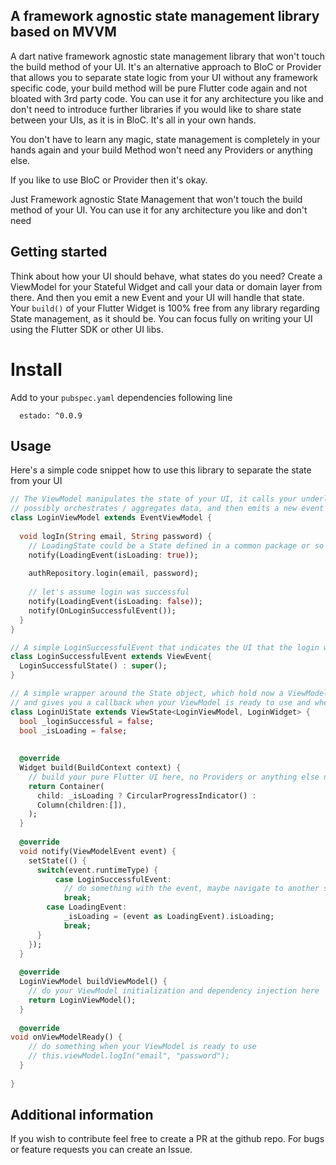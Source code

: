 ## A framework agnostic state management library based on MVVM
A dart native framework agnostic state management library that won't touch the build method of your UI. It's an alternative approach to BloC or Provider
that allows you to separate state logic from your UI without any framework specific code, your build method will be pure Flutter code again and 
not bloated with 3rd party code. You can use it for any architecture you like and don't need to introduce
further libraries if you would like to share state between your UIs, as it is in BloC. It's all in your own hands.

You don't have to learn any magic, state management is completely in your hands again and
your build Method won't need any Providers or anything else. 

If you like to use BloC or Provider then it's okay.

Just Framework agnostic State Management that won't touch the build method of your UI. 
You can use it for any architecture you like and don't need

## Getting started

Think about how your UI should behave, what states do you need?
Create a ViewModel for your Stateful Widget and call your data or domain layer from there.
And then you emit a new Event and your UI will handle that state. Your `build()` of your Flutter
Widget is 100% free from any library regarding State management, as it should be. You can focus
fully on writing your UI using the Flutter SDK or other UI libs.

# Install
Add to your `pubspec.yaml` dependencies following line
```
  estado: ^0.0.9
```

## Usage

Here's a simple code snippet how to use this library to separate the state from your UI
```dart
// The ViewModel manipulates the state of your UI, it calls your underlying layer, which could be a Repository or a Service / UseCase (in case you use clean architecture)
// possibly orchestrates / aggregates data, and then emits a new event to the UI which causes a state change.
class LoginViewModel extends EventViewModel {
  
  void logIn(String email, String password) {
    // LoadingState could be a State defined in a common package or so
    notify(LoadingEvent(isLoading: true));
    
    authRepository.login(email, password);
    
    // let's assume login was successful
    notify(LoadingEvent(isLoading: false));
    notify(OnLoginSuccessfulEvent());
  }
}

// A simple LoginSuccessfulEvent that indicates the UI that the login was successful
class LoginSuccessfulEvent extends ViewEvent{
  LoginSuccessfulState() : super();
}

// A simple wrapper around the State object, which hold now a ViewModel and takes care of the lifecycle handling
// and gives you a callback when your ViewModel is ready to use and when it emits a new event.
class LoginUiState extends ViewState<LoginViewModel, LoginWidget> {
  bool _loginSuccessful = false;
  bool _isLoading = false;
  
  
  @override
  Widget build(BuildContext context) {
    // build your pure Flutter UI here, no Providers or anything else needed.
    return Container(
      child: _isLoading ? CircularProgressIndicator() : 
      Column(children:[]),
    );
  }
  
  @override
  void notify(ViewModelEvent event) {
    setState(() {
      switch(event.runtimeType) {
          case LoginSuccessfulEvent:
            // do something with the event, maybe navigate to another screen
            break;
        case LoadingEvent:
            _isLoading = (event as LoadingEvent).isLoading;
            break;
      }
    });
  }
  
  @override
  LoginViewModel buildViewModel() {
    // do your ViewModel initialization and dependency injection here
    return LoginViewModel();
  }
  
  @override
void onViewModelReady() {
    // do something when your ViewModel is ready to use
    // this.viewModel.logIn("email", "password");
  }
  
}
```

## Additional information

If you wish to contribute feel free to create a PR at the github repo. For bugs or feature requests
you can create an Issue.

